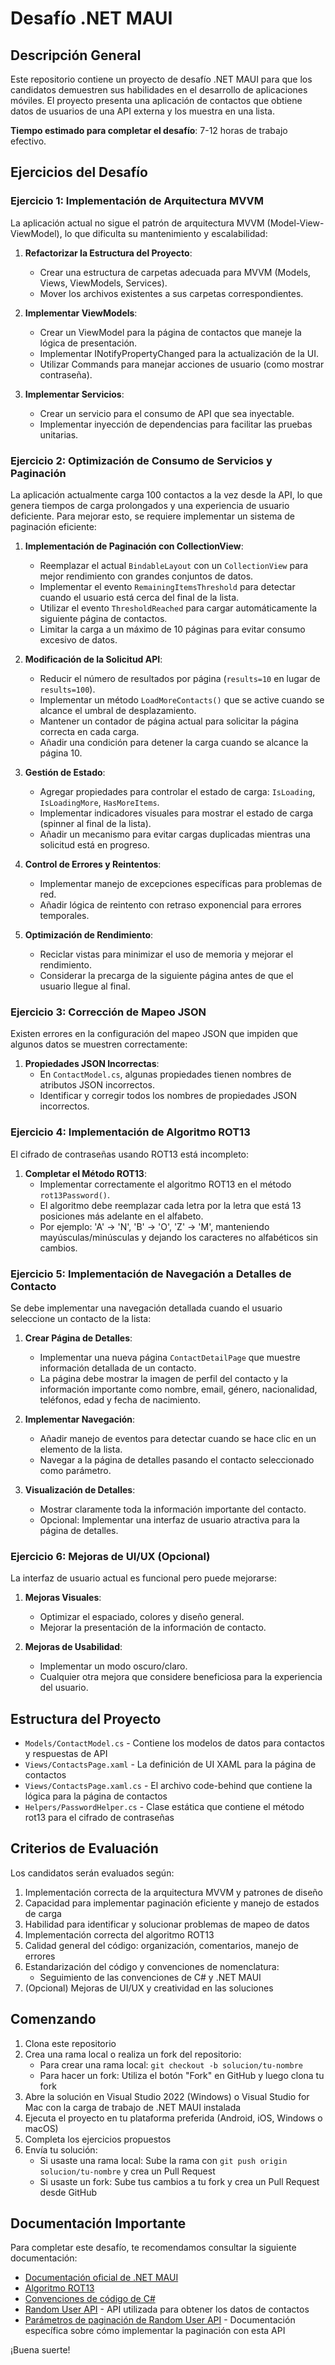 # Desafío .NET MAUI

## Descripción General
Este repositorio contiene un proyecto de desafío .NET MAUI para que los candidatos demuestren sus habilidades en el desarrollo de aplicaciones móviles. El proyecto presenta una aplicación de contactos que obtiene datos de usuarios de una API externa y los muestra en una lista.

**Tiempo estimado para completar el desafío**: 7-12 horas de trabajo efectivo.

## Ejercicios del Desafío

### Ejercicio 1: Implementación de Arquitectura MVVM
La aplicación actual no sigue el patrón de arquitectura MVVM (Model-View-ViewModel), lo que dificulta su mantenimiento y escalabilidad:

1. **Refactorizar la Estructura del Proyecto**:
   - Crear una estructura de carpetas adecuada para MVVM (Models, Views, ViewModels, Services).
   - Mover los archivos existentes a sus carpetas correspondientes.

2. **Implementar ViewModels**:
   - Crear un ViewModel para la página de contactos que maneje la lógica de presentación.
   - Implementar INotifyPropertyChanged para la actualización de la UI.
   - Utilizar Commands para manejar acciones de usuario (como mostrar contraseña).

3. **Implementar Servicios**:
   - Crear un servicio para el consumo de API que sea inyectable.
   - Implementar inyección de dependencias para facilitar las pruebas unitarias.

### Ejercicio 2: Optimización de Consumo de Servicios y Paginación
La aplicación actualmente carga 100 contactos a la vez desde la API, lo que genera tiempos de carga prolongados y una experiencia de usuario deficiente. Para mejorar esto, se requiere implementar un sistema de paginación eficiente:

1. **Implementación de Paginación con CollectionView**:
   - Reemplazar el actual `BindableLayout` con un `CollectionView` para mejor rendimiento con grandes conjuntos de datos.
   - Implementar el evento `RemainingItemsThreshold` para detectar cuando el usuario está cerca del final de la lista.
   - Utilizar el evento `ThresholdReached` para cargar automáticamente la siguiente página de contactos.
   - Limitar la carga a un máximo de 10 páginas para evitar consumo excesivo de datos.

2. **Modificación de la Solicitud API**:
   - Reducir el número de resultados por página (`results=10` en lugar de `results=100`).
   - Implementar un método `LoadMoreContacts()` que se active cuando se alcance el umbral de desplazamiento.
   - Mantener un contador de página actual para solicitar la página correcta en cada carga.
   - Añadir una condición para detener la carga cuando se alcance la página 10.

3. **Gestión de Estado**:
   - Agregar propiedades para controlar el estado de carga: `IsLoading`, `IsLoadingMore`, `HasMoreItems`.
   - Implementar indicadores visuales para mostrar el estado de carga (spinner al final de la lista).
   - Añadir un mecanismo para evitar cargas duplicadas mientras una solicitud está en progreso.

5. **Control de Errores y Reintentos**:
   - Implementar manejo de excepciones específicas para problemas de red.
   - Añadir lógica de reintento con retraso exponencial para errores temporales.

6. **Optimización de Rendimiento**:
   - Reciclar vistas para minimizar el uso de memoria y mejorar el rendimiento.
   - Considerar la precarga de la siguiente página antes de que el usuario llegue al final.

### Ejercicio 3: Corrección de Mapeo JSON
Existen errores en la configuración del mapeo JSON que impiden que algunos datos se muestren correctamente:

1. **Propiedades JSON Incorrectas**:
   - En `ContactModel.cs`, algunas propiedades tienen nombres de atributos JSON incorrectos.
   - Identificar y corregir todos los nombres de propiedades JSON incorrectos.

### Ejercicio 4: Implementación de Algoritmo ROT13
El cifrado de contraseñas usando ROT13 está incompleto:

1. **Completar el Método ROT13**:
   - Implementar correctamente el algoritmo ROT13 en el método `rot13Password()`.
   - El algoritmo debe reemplazar cada letra por la letra que está 13 posiciones más adelante en el alfabeto.
   - Por ejemplo: 'A' → 'N', 'B' → 'O', 'Z' → 'M', manteniendo mayúsculas/minúsculas y dejando los caracteres no alfabéticos sin cambios.

### Ejercicio 5: Implementación de Navegación a Detalles de Contacto
Se debe implementar una navegación detallada cuando el usuario seleccione un contacto de la lista:

1. **Crear Página de Detalles**:
   - Implementar una nueva página `ContactDetailPage` que muestre información detallada de un contacto.
   - La página debe mostrar la imagen de perfil del contacto y la información importante como nombre, email, género, nacionalidad, teléfonos, edad y fecha de nacimiento.

2. **Implementar Navegación**:
   - Añadir manejo de eventos para detectar cuando se hace clic en un elemento de la lista.
   - Navegar a la página de detalles pasando el contacto seleccionado como parámetro.

3. **Visualización de Detalles**:
   - Mostrar claramente toda la información importante del contacto.
   - Opcional: Implementar una interfaz de usuario atractiva para la página de detalles.

### Ejercicio 6: Mejoras de UI/UX (Opcional)
La interfaz de usuario actual es funcional pero puede mejorarse:

1. **Mejoras Visuales**:
   - Optimizar el espaciado, colores y diseño general.
   - Mejorar la presentación de la información de contacto.

2. **Mejoras de Usabilidad**:
   - Implementar un modo oscuro/claro.
   - Cualquier otra mejora que considere beneficiosa para la experiencia del usuario.

## Estructura del Proyecto

- `Models/ContactModel.cs` - Contiene los modelos de datos para contactos y respuestas de API
- `Views/ContactsPage.xaml` - La definición de UI XAML para la página de contactos
- `Views/ContactsPage.xaml.cs` - El archivo code-behind que contiene la lógica para la página de contactos
- `Helpers/PasswordHelper.cs` - Clase estática que contiene el método rot13 para el cifrado de contraseñas

## Criterios de Evaluación

Los candidatos serán evaluados según:

1. Implementación correcta de la arquitectura MVVM y patrones de diseño
2. Capacidad para implementar paginación eficiente y manejo de estados de carga
3. Habilidad para identificar y solucionar problemas de mapeo de datos
4. Implementación correcta del algoritmo ROT13
5. Calidad general del código: organización, comentarios, manejo de errores
6. Estandarización del código y convenciones de nomenclatura:
   - Seguimiento de las convenciones de C# y .NET MAUI
7. (Opcional) Mejoras de UI/UX y creatividad en las soluciones

## Comenzando

1. Clona este repositorio
2. Crea una rama local o realiza un fork del repositorio:
   - Para crear una rama local: `git checkout -b solucion/tu-nombre`
   - Para hacer un fork: Utiliza el botón "Fork" en GitHub y luego clona tu fork
3. Abre la solución en Visual Studio 2022 (Windows) o Visual Studio for Mac con la carga de trabajo de .NET MAUI instalada
4. Ejecuta el proyecto en tu plataforma preferida (Android, iOS, Windows o macOS)
5. Completa los ejercicios propuestos
6. Envía tu solución:
   - Si usaste una rama local: Sube la rama con `git push origin solucion/tu-nombre` y crea un Pull Request
   - Si usaste un fork: Sube tus cambios a tu fork y crea un Pull Request desde GitHub

## Documentación Importante

Para completar este desafío, te recomendamos consultar la siguiente documentación:

- [Documentación oficial de .NET MAUI](https://learn.microsoft.com/es-es/dotnet/maui/)
- [Algoritmo ROT13](https://en.wikipedia.org/wiki/ROT13)
- [Convenciones de código de C#](https://learn.microsoft.com/es-es/dotnet/csharp/fundamentals/coding-style/coding-conventions)
- [Random User API](https://randomuser.me/documentation) - API utilizada para obtener los datos de contactos
- [Parámetros de paginación de Random User API](https://randomuser.me/documentation#pagination) - Documentación específica sobre cómo implementar la paginación con esta API

¡Buena suerte!
